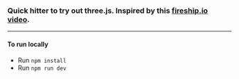 ### Quick hitter to try out three.js. Inspired by this [fireship.io video](https://www.youtube.com/watch?v=Q7AOvWpIVHU).

<hr>

#### To run locally
- Run `npm install`
- Run `npm run dev`